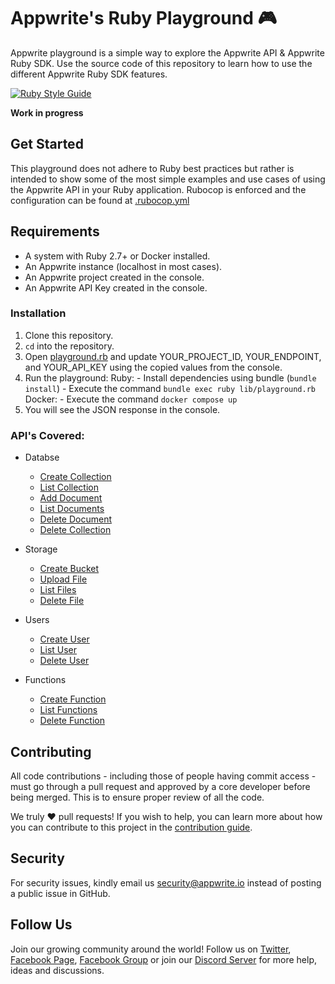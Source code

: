 # Appwrite's Ruby Playground 🎮

Appwrite playground is a simple way to explore the Appwrite API & Appwrite Ruby SDK. Use the source code of this repository to learn how to use the different Appwrite Ruby SDK features.

[![Ruby Style Guide](https://img.shields.io/badge/code_style-community-brightgreen.svg)](https://rubystyle.guide)

**Work in progress**

## Get Started

This playground does not adhere to Ruby best practices but rather is intended to show some of the most simple examples and use cases of using the Appwrite API in your Ruby application. Rubocop is enforced and the configuration can be found at [.rubocop.yml](.rubocop.yml)

## Requirements 
* A system with Ruby 2.7+ or Docker installed.
* An Appwrite instance (localhost in most cases).
* An Appwrite project created in the console.
* An Appwrite API Key created in the console.

### Installation
1. Clone this repository.
2. `cd` into the repository.
4. Open [playground.rb](./lib/playground.rb) and update YOUR_PROJECT_ID, YOUR_ENDPOINT, and YOUR_API_KEY using the copied values from the console.
5. Run the playground:
    Ruby:
        - Install dependencies using bundle (`bundle install`)
        - Execute the command `bundle exec ruby lib/playground.rb`
    Docker:
        - Execute the command `docker compose up`
6. You will see the JSON response in the console.

### API's Covered:

- Databse
    * [Create Collection](./lib/playground.rb#L53)
    * [List Collection](./lib/playground.rb#L111)
    * [Add Document](./lib/playground.rb#L129)
    * [List Documents](./lib/playground.rb#L148)
    * [Delete Document](./lib/playground.rb#L157)
    * [Delete Collection](./lib/playground.rb#L120)

- Storage
    * [Create Bucket](./lib/playground.rb#L169)
    * [Upload File](./lib/playground.rb#L183)
    * [List Files](./lib/playground.rb#L198)
    * [Delete File](./lib/playground.rb#L207)

- Users
    * [Create User](./lib/playground.rb#L13)
    * [List User](./lib/playground.rb#L29)
    * [Delete User](./lib/playground.rb#L38)

- Functions
    * [Create Function](./lib/playground.rb#L229)
    * [List Functions](./lib/playground.rb#L244)
    * [Delete Function](./lib/playground.rb#L253)

## Contributing

All code contributions - including those of people having commit access - must go through a pull request and approved by a core developer before being merged. This is to ensure proper review of all the code.

We truly ❤️ pull requests! If you wish to help, you can learn more about how you can contribute to this project in the [contribution guide](https://github.com/appwrite/appwrite/blob/master/CONTRIBUTING.md).

## Security

For security issues, kindly email us [security@appwrite.io](mailto:security@appwrite.io) instead of posting a public issue in GitHub.

## Follow Us

Join our growing community around the world! Follow us on [Twitter](https://twitter.com/appwrite), [Facebook Page](https://www.facebook.com/appwrite.io), [Facebook Group](https://www.facebook.com/groups/appwrite.developers/) or join our [Discord Server](https://appwrite.io/discord) for more help, ideas and discussions.
